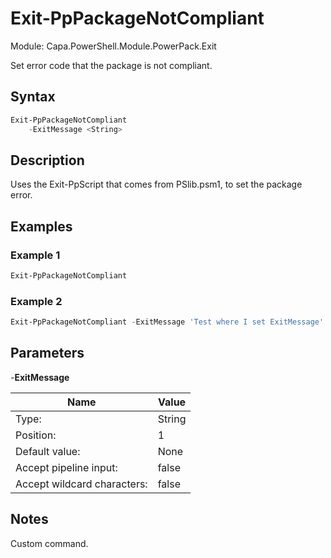 # Exit-PpPackageNotCompliant
Module: Capa.PowerShell.Module.PowerPack.Exit

Set error code that the package is not compliant.

## Syntax

```powershell
Exit-PpPackageNotCompliant
	-ExitMessage <String>
```

## Description

Uses the Exit-PpScript that comes from PSlib.psm1, to set the package error.

## Examples

### Example 1
```powershell
Exit-PpPackageNotCompliant
```
    
### Example 2
```powershell
Exit-PpPackageNotCompliant -ExitMessage 'Test where I set ExitMessage'
```
    

## Parameters

-**ExitMessage**


| Name | Value |
| ---- | ---- |
| Type: | String |
| Position: | 1 | 
| Default value: | None | 
| Accept pipeline input: | false | 
| Accept wildcard characters: | false | 


## Notes

Custom command.

